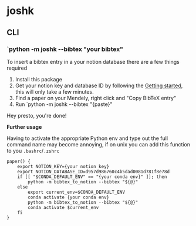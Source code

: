 # joshk
 
## CLI

### `python -m joshk --bibtex "your bibtex"

To insert a bibtex entry in a your notion database there are a few things required

1. Install this package
2. Get your notion key and database ID by following the [Getting started](https://developers.notion.com/docs/getting-started#getting-started), this will only take a few minutes.
3. Find a paper on your Mendely, right click and "Copy BibTeX entry"
4. Run `python -m joshk --bibtex "{paste}"

Hey presto, you're done!

**Further usage**

Having to activate the appropriate Python env and type out the full command name may become annoying, if on unix you can add this function to you `.bashrc`/`.zshrc`

```
paper() {
    export NOTION_KEY={your notion key}
    export NOTION_DATABASE_ID=d957d986760c4b5dad0081d781f8e78d
    if [[ "$CONDA_DEFAULT_ENV" == "{your conda env}" ]]; then
        python -m bibtex_to_notion --bibtex "${@}"
    else
        export current_env=$CONDA_DEFAULT_ENV
        conda activate {your conda env}
        python -m bibtex_to_notion --bibtex "${@}"
        conda activate $current_env
    fi
}
```
